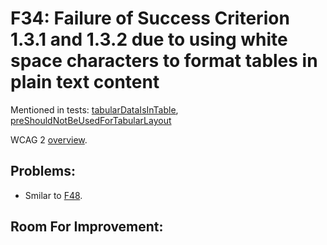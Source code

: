
# F34: Failure of Success Criterion 1.3.1 and 1.3.2 due to using white space characters to format tables in plain text content

Mentioned in tests: [tabularDataIsInTable](https://github.com/quailjs/quail/blob/2.2.15/src/js/custom/tabularDataIsInTable.js), [preShouldNotBeUsedForTabularLayout](https://github.com/quailjs/quail/blob/2.2.15/src/js/custom/preShouldNotBeUsedForTabularLayout.js)

WCAG 2 [overview](http://www.w3.org/TR/2015/NOTE-WCAG20-TECHS-20150226/F34).

## Problems:

* Smilar to [F48](F48).

## Room For Improvement:
